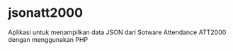 # jsonatt2000
Aplikasi untuk menampilkan data JSON dari Sotware Attendance ATT2000 dengan menggunakan PHP

